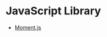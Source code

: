 # JavaScript Library

<ul>
<li> <a href="https://github.com/Suhyxn/TIL/blob/main/JavaScript/Momentjs.md"> Moment.js
</a> </li>
</ul>

